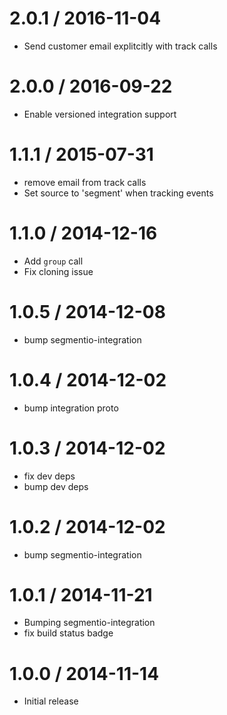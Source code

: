 
2.0.1 / 2016-11-04
==================

  * Send customer email explitcitly with track calls 

2.0.0 / 2016-09-22
==================

  * Enable versioned integration support

1.1.1 / 2015-07-31
==================

  * remove email from track calls
  * Set source to 'segment' when tracking events

1.1.0 / 2014-12-16
==================

  * Add `group` call
  * Fix cloning issue

1.0.5 / 2014-12-08
==================

 * bump segmentio-integration

1.0.4 / 2014-12-02
==================

 * bump integration proto

1.0.3 / 2014-12-02
==================

 * fix dev deps
 * bump dev deps

1.0.2 / 2014-12-02
==================

 * bump segmentio-integration

1.0.1 / 2014-11-21
==================

 * Bumping segmentio-integration
 * fix build status badge

1.0.0 / 2014-11-14
==================

  * Initial release
